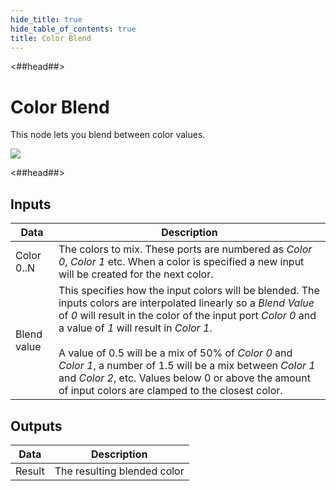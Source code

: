 ```yaml
---
hide_title: true
hide_table_of_contents: true
title: Color Blend
---
```


<##head##>

# Color Blend

This node lets you blend between color values.

<div className="ndl-image-with-background">

![](nodes/utilities/color-blend/color-blend.png)

</div>

<##head##>

## Inputs

| Data                                          | Description                                                                                                                                                                                                                                                                                                                                                                                                                                                    |
| --------------------------------------------- | -------------------------------------------------------------------------------------------------------------------------------------------------------------------------------------------------------------------------------------------------------------------------------------------------------------------------------------------------------------------------------------------------------------------------------------------------------------- |
| <span className="ndl-data">Color 0..N</span>  | The colors to mix. These ports are numbered as _Color 0_, _Color 1_ etc. When a color is specified a new input will be created for the next color.                                                                                                                                                                                                                                                                                                             |
| <span className="ndl-data">Blend value</span> | This specifies how the input colors will be blended. The inputs colors are interpolated linearly so a _Blend Value_ of _0_ will result in the color of the input port _Color 0_ and a value of _1_ will result in _Color 1_.<br/><br/>A value of 0.5 will be a mix of 50% of _Color 0_ and _Color 1_, a number of 1.5 will be a mix between _Color 1_ and _Color 2_, etc. Values below 0 or above the amount of input colors are clamped to the closest color. |

## Outputs

| Data                                     | Description                 |
| ---------------------------------------- | --------------------------- |
| <span className="ndl-data">Result</span> | The resulting blended color |
